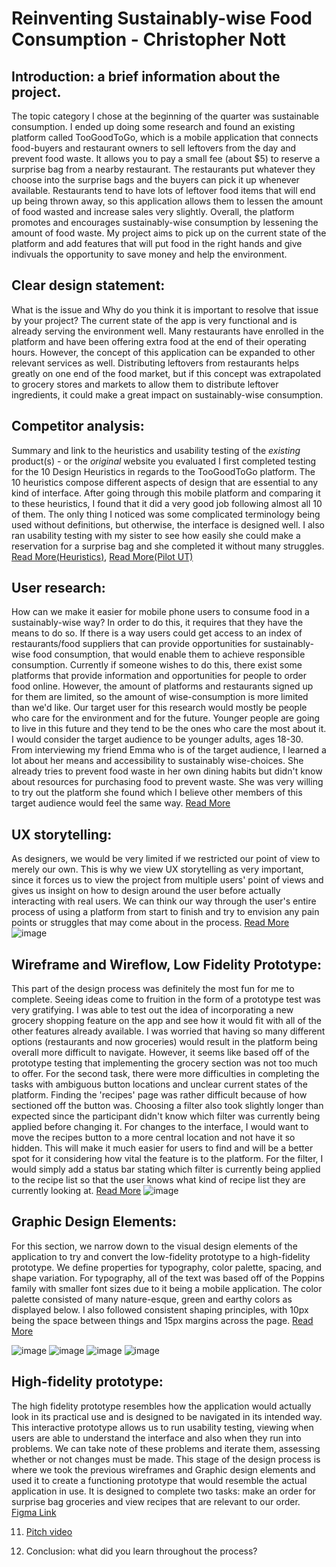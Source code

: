 
# Reinventing Sustainably-wise Food Consumption - Christopher Nott

## Introduction: a brief information about the project. 
The topic category I chose at the beginning of the quarter was sustainable consumption. I ended up doing some research and found an existing platform called TooGoodToGo, which is a mobile application that connects food-buyers and restaurant owners to sell leftovers from the day and prevent food waste. It allows you to pay a small fee (about $5) to reserve a surprise bag from a nearby restaurant. The restaurants put whatever they choose into the surprise bags and the buyers can pick it up whenever available. Restaurants tend to have lots of leftover food items that will end up being thrown away, so this application allows them to lessen the amount of food wasted and increase sales very slightly. Overall, the platform promotes and encourages sustainably-wise consumption by lessening the amount of food waste. My project aims to pick up on the current state of the platform and add features that will put food in the right hands and give indivuals the opportunity to save money and help the environment.

## Clear design statement: 
What is the issue and Why do you think it is important to resolve that issue by your project? 
The current state of the app is very functional and is already serving the environment well. Many restaurants have enrolled in the platform and have been offering extra food at the end of their operating hours. However, the concept of this application can be expanded to other relevant services as well. Distributing leftovers from restaurants helps greatly on one end of the food market, but if this concept was extrapolated to grocery stores and markets to allow them to distribute leftover ingredients, it could make a great impact on sustainably-wise consumption.

## Competitor analysis:
Summary and link to the heuristics and usability testing of the *existing* product(s) - or the *original* website you evaluated
I first completed testing for the 10 Design Heuristics in regards to the TooGoodToGo platform. The 10 heuristics compose different aspects of design that are essential to any kind of interface. After going through this mobile platform and comparing it to these heuristics, I found that it did a very good job following almost all 10 of them. The only thing I noticed was some complicated terminology being used without definitions, but otherwise, the interface is designed well. I also ran usability testing with my sister to see how easily she could make a reservation for a surprise bag and she completed it without many struggles. [Read More(Heuristics)](https://github.com/christn2001/DH110-22F/blob/main/README.md), [Read More(Pilot UT)](https://github.com/christn2001/DH110-22F/blob/main/Pilot%20UT.md)

## User research:
How can we make it easier for mobile phone users to consume food in a sustainably-wise way? In order to do this, it requires that they have the means to do so. If there is a way users could get access to an index of restaurants/food suppliers that can provide opportunities for sustainably-wise food consumption, that would enable them to achieve responsible consumption. Currently if someone wishes to do this, there exist some platforms that provide information and opportunities for people to order food online. However, the amount of platforms and restaurants signed up for them are limited, so the amount of wise-consumption is more limited than we'd like. Our target user for this research would mostly be people who care for the environment and for the future. Younger people are going to live in this future and they tend to be the ones who care the most about it. I would consider the target audience to be younger adults, ages 18-30. From interviewing my friend Emma who is of the target audience, I learned a lot about her means and accessibility to sustainably wise-choices. She already tries to prevent food waste in her own dining habits but didn't know about resources for purchasing food to prevent waste. She was very willing to try out the platform she found which I believe other members of this target audience would feel the same way. [Read More](https://github.com/christn2001/DH110-22F/blob/main/user%20research.md)

## UX storytelling:
As designers, we would be very limited if we restricted our point of view to merely our own. This is why we view UX storytelling as very important, since it forces us to view the project from multiple users' point of views and gives us insight on how to design around the user before actually interacting with real users. We can think our way through the user's entire process of using a platform from start to finish and try to envision any pain points or struggles that may come about in the process. [Read More](https://github.com/christn2001/DH110-22F/blob/main/DH100%20Assignment%204.md)
![image](https://user-images.githubusercontent.com/114601982/204727643-13833057-28b1-46d2-9e77-2f3b4fd29bc6.png)


## Wireframe and Wireflow, Low Fidelity Prototype:
This part of the design process was definitely the most fun for me to complete. Seeing ideas come to fruition in the form of a prototype test was very gratifying. I was able to test out the idea of incorporating a new grocery shopping feature on the app and see how it would fit with all of the other features already available. I was worried that having so many different options (restaurants and now groceries) would result in the platform being overall more difficult to navigate. However, it seems like based off of the prototype testing that implementing the grocery section was not too much to offer. For the second task, there were more difficulties in completing the tasks with ambiguous button locations and unclear current states of the platform. Finding the 'recipes' page was rather difficult because of how sectioned off the button was. Choosing a filter also took slightly longer than expected since the participant didn't know which filter was currently being applied before changing it. For changes to the interface, I would want to move the recipes button to a more central location and not have it so hidden. This will make it much easier for users to find and will be a better spot for it considering how vital the feature is to the platform. For the filter, I would simply add a status bar stating which filter is currently being applied to the recipe list so that the user knows what kind of recipe list they are currently looking at. [Read More](https://github.com/christn2001/DH110-22F/blob/main/DH110%20A5.md)
![image](https://user-images.githubusercontent.com/114601982/204728044-17452646-665a-4484-b9ba-f3e73611f0c8.png)


## Graphic Design Elements:
For this section, we narrow down to the visual design elements of the application to try and convert the low-fidelity prototype to a high-fidelity prototype. We define properties for typography, color palette, spacing, and shape variation. For typography, all of the text was based off of the Poppins family with smaller font sizes due to it being a mobile application. The color palette consisted of many nature-esque, green and earthy colors as displayed below. I also followed consistent shaping principles, with 10px being the space between things and 15px margins across the page. [Read More](https://github.com/christn2001/DH110-22F/blob/main/A6.md)

![image](https://user-images.githubusercontent.com/114601982/204730354-ce31b0c7-dcea-467d-998f-b18daa8999a9.png)
![image](https://user-images.githubusercontent.com/114601982/204730286-9076e9ab-9cad-4383-a4bc-c55bde1fc77e.png)
![image](https://user-images.githubusercontent.com/114601982/204730303-a909b298-e5b6-4c0e-b562-184fe517f7e8.png)
![image](https://user-images.githubusercontent.com/114601982/204730399-c6e4ba79-5f6f-4646-b916-ef537ac45776.png)


## High-fidelity prototype:
The high fidelity prototype resembles how the application would actually look in its practical use and is designed to be navigated in its intended way. This interactive prototype allows us to run usability testing, viewing when users are able to understand the interface and also when they run into problems. We can take note of these problems and iterate them, assessing whether or not changes must be made. This stage of the design process is where we took the previous wireframes and Graphic design elements and used it to create a functioning prototype that would resemble the actual application in use. It is designed to complete two tasks: make an order for surprise bag groceries and view recipes that are relevant to our order. 
[Figma Link](https://www.figma.com/file/MlkM1nKF9SXcuo9VXr0doi/DH110-Wireframes?node-id=138%3A904)


11) [Pitch video ](https://drive.google.com/file/d/1qzd6qKEwz-Kut8VLSZTXfVOoPpCZ2yxv/view?usp=sharing)


13) Conclusion: what did you learn throughout the process?
